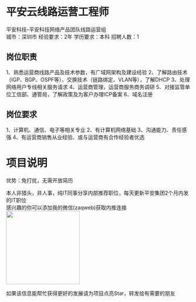 # 平安云线路运营工程师
平安科技-平安科技网络产品团队线路运营组  
城市：深圳市 经验要求：2年 学历要求：本科  招聘人数：1

## 岗位职责
1、熟悉运营商线路产品及技术参数，有广域网架构及建设经验
   2、了解路由技术（IGP、BGP、OSPF等）、交换技术（链路绑定、VLAN等），了解DHCP
   3、处理网络用户专线相关服务请求
   4、运营商管理，运营商服务商务调研
   5、对接监管单位工信部、通管局，了解政策及为客户办理ICP备案
   6、域名注册

## 岗位要求
1、计算机、通信、电子等相关专业
   2、有计算机网络基础
   3、沟通能力、责任感强
   4、有运营商销售从业经验、或与运营商有合作经验者优选

# 项目说明

优势：免打扰，无需开放简历

本人非猎头，非人事，纯IT同事分享内部推荐职位，每天更新平安集团2个月内发的IT职位  
感兴趣的你可以添加我的微信(zaqweb)获取内推连接  
<img src="https://github.com/zaqweb/PA-IT-JOBS/blob/master/WechatICode.jpeg"  height="200" width="200">

如果该信息能帮忙获得更好的发展请为项目点亮Star，转发给有需要的朋友




